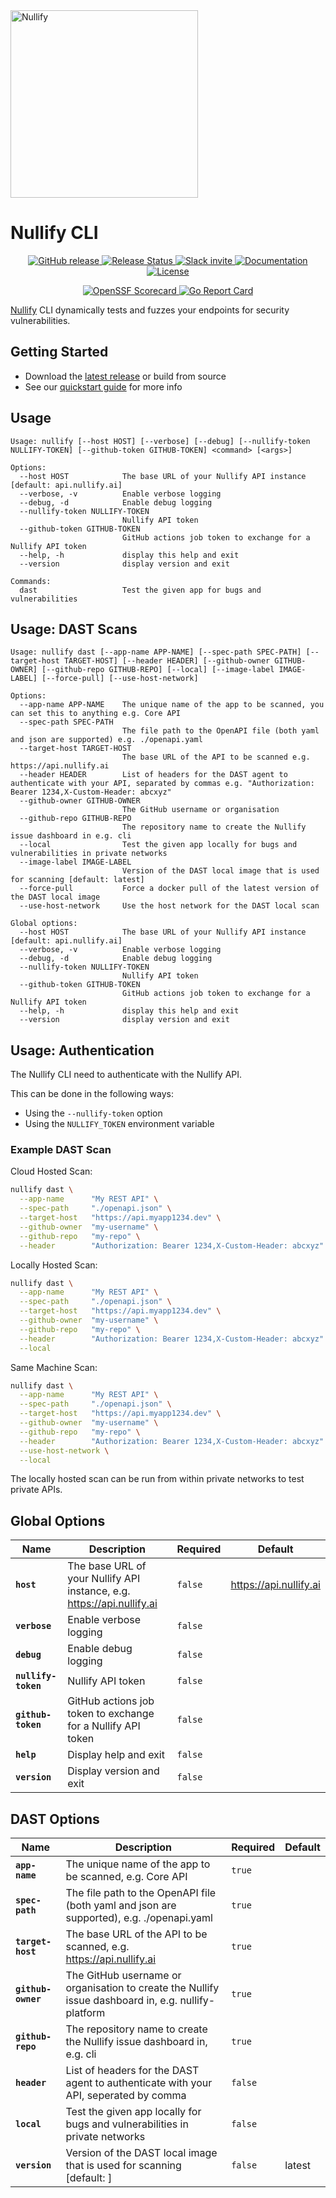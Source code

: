 <a href="https://nullify.ai">
  <img src="https://uploads-ssl.webflow.com/6492db86d53f84f396b6623d/64dad6c12b98dee05eb08088_nullify%20logo.png" alt="Nullify" width="300"/>
</a>

# Nullify CLI

<p align="center">
  <a href="https://github.com/Nullify-Platform/cli/releases">
    <img src="https://img.shields.io/github/v/release/Nullify-Platform/cli" alt="GitHub release" />
  </a>
  <a href="https://github.com/Nullify-Platform/Kuat-Shipyards/actions/workflows/release.yml">
    <img src="https://github.com/Nullify-Platform/Kuat-Shipyards/actions/workflows/release.yml/badge.svg" alt="Release Status" />
  </a>
  <a href="https://join.slack.com/t/nullifycommunity/shared_invite/zt-1ve4xgket-PfkFjSDJK_kG8l~OA_GXUg">
    <img src="https://img.shields.io/badge/Slack-10%2B%20members-black" alt="Slack invite" />
  </a>
  <a href="https://docs.nullify.ai/features/api-scanning/cli/">
    <img src="https://img.shields.io/badge/docs-docs.nullify.ai-purple" alt="Documentation" />
  </a>
  <a href="https://opensource.org/licenses/MIT">
    <img src="https://img.shields.io/badge/License-MIT-yellow.svg" alt="License" />
  </a>
</p>
<p align="center">
  <a href="https://securityscorecards.dev/viewer/?uri=github.com/Nullify-Platform/cli">
    <img src="https://api.securityscorecards.dev/projects/github.com/Nullify-Platform/cli/badge" alt="OpenSSF Scorecard" />
  </a>
  <a href="https://goreportcard.com/report/github.com/nullify-platform/cli">
    <img src="https://goreportcard.com/badge/github.com/nullify-platform/cli" alt="Go Report Card" />
  </a>
</p>

[Nullify](https://nullify.ai) CLI dynamically tests and fuzzes your endpoints for security vulnerabilities.

## Getting Started
 * Download the [latest release](https://github.com/Nullify-Platform/cli/releases) or build from source
 * See our [quickstart guide](https://docs.nullify.ai/features/api-testing) for more info

## Usage

```
Usage: nullify [--host HOST] [--verbose] [--debug] [--nullify-token NULLIFY-TOKEN] [--github-token GITHUB-TOKEN] <command> [<args>]

Options:
  --host HOST            The base URL of your Nullify API instance [default: api.nullify.ai]
  --verbose, -v          Enable verbose logging
  --debug, -d            Enable debug logging
  --nullify-token NULLIFY-TOKEN
                         Nullify API token
  --github-token GITHUB-TOKEN
                         GitHub actions job token to exchange for a Nullify API token
  --help, -h             display this help and exit
  --version              display version and exit

Commands:
  dast                   Test the given app for bugs and vulnerabilities
```

## Usage: DAST Scans

```
Usage: nullify dast [--app-name APP-NAME] [--spec-path SPEC-PATH] [--target-host TARGET-HOST] [--header HEADER] [--github-owner GITHUB-OWNER] [--github-repo GITHUB-REPO] [--local] [--image-label IMAGE-LABEL] [--force-pull] [--use-host-network]

Options:
  --app-name APP-NAME    The unique name of the app to be scanned, you can set this to anything e.g. Core API
  --spec-path SPEC-PATH
                         The file path to the OpenAPI file (both yaml and json are supported) e.g. ./openapi.yaml
  --target-host TARGET-HOST
                         The base URL of the API to be scanned e.g. https://api.nullify.ai
  --header HEADER        List of headers for the DAST agent to authenticate with your API, separated by commas e.g. "Authorization: Bearer 1234,X-Custom-Header: abcxyz"
  --github-owner GITHUB-OWNER
                         The GitHub username or organisation
  --github-repo GITHUB-REPO
                         The repository name to create the Nullify issue dashboard in e.g. cli
  --local                Test the given app locally for bugs and vulnerabilities in private networks
  --image-label IMAGE-LABEL
                         Version of the DAST local image that is used for scanning [default: latest]
  --force-pull           Force a docker pull of the latest version of the DAST local image
  --use-host-network     Use the host network for the DAST local scan

Global options:
  --host HOST            The base URL of your Nullify API instance [default: api.nullify.ai]
  --verbose, -v          Enable verbose logging
  --debug, -d            Enable debug logging
  --nullify-token NULLIFY-TOKEN
                         Nullify API token
  --github-token GITHUB-TOKEN
                         GitHub actions job token to exchange for a Nullify API token
  --help, -h             display this help and exit
  --version              display version and exit
```

## Usage: Authentication

The Nullify CLI need to authenticate with the Nullify API.

This can be done in the following ways:

- Using the `--nullify-token` option
- Using the `NULLIFY_TOKEN` environment variable

### Example DAST Scan

Cloud Hosted Scan:
```sh
nullify dast \
  --app-name      "My REST API" \
  --spec-path     "./openapi.json" \
  --target-host   "https://api.myapp1234.dev" \
  --github-owner  "my-username" \
  --github-repo   "my-repo" \
  --header        "Authorization: Bearer 1234,X-Custom-Header: abcxyz"
```

Locally Hosted Scan:
```sh
nullify dast \
  --app-name      "My REST API" \
  --spec-path     "./openapi.json" \
  --target-host   "https://api.myapp1234.dev" \
  --github-owner  "my-username" \
  --github-repo   "my-repo" \
  --header        "Authorization: Bearer 1234,X-Custom-Header: abcxyz" \
  --local
```

Same Machine Scan:
```sh
nullify dast \
  --app-name      "My REST API" \
  --spec-path     "./openapi.json" \
  --target-host   "https://api.myapp1234.dev" \
  --github-owner  "my-username" \
  --github-repo   "my-repo" \
  --header        "Authorization: Bearer 1234,X-Custom-Header: abcxyz" \
  --use-host-network \
  --local
```

The locally hosted scan can be run from within private networks to test private APIs.

## Global Options

| Name                | Description                                                            | Required | Default                |
|---------------------|------------------------------------------------------------------------|----------|------------------------|
| **`host`**          | The base URL of your Nullify API instance, e.g. https://api.nullify.ai | `false`  | https://api.nullify.ai |
| **`verbose`**       | Enable verbose logging                                                 | `false`  |                        |
| **`debug`**         | Enable debug logging                                                   | `false`  |                        |
| **`nullify-token`** | Nullify API token                                                      | `false`  |                        |
| **`github-token`**  | GitHub actions job token to exchange for a Nullify API token           | `false`  |                        |
| **`help`**          | Display help and exit                                                  | `false`  |                        |
| **`version`**       | Display version and exit                                               | `false`  |                        |

## DAST Options

| Name               | Description                                                                                         | Required | Default |
|--------------------|-----------------------------------------------------------------------------------------------------|----------|---------|
| **`app-name`**     | The unique name of the app to be scanned, e.g. Core API                                             | `true`   |         |
| **`spec-path`**    | The file path to the OpenAPI file (both yaml and json are supported), e.g. ./openapi.yaml           | `true`   |         |
| **`target-host`**  | The base URL of the API to be scanned, e.g. https://api.nullify.ai                                  | `true`   |         |
| **`github-owner`** | The GitHub username or organisation to create the Nullify issue dashboard in, e.g. nullify-platform | `true`   |         |
| **`github-repo`**  | The repository name to create the Nullify issue dashboard in, e.g. cli                              | `true`   |         |
| **`header`**       | List of headers for the DAST agent to authenticate with your API, seperated by comma                | `false`  |         |
| **`local`**        | Test the given app locally for bugs and vulnerabilities in private networks                         | `false`  |         |
| **`version`**      | Version of the DAST local image that is used for scanning [default: ]                               | `false`  | latest  |

